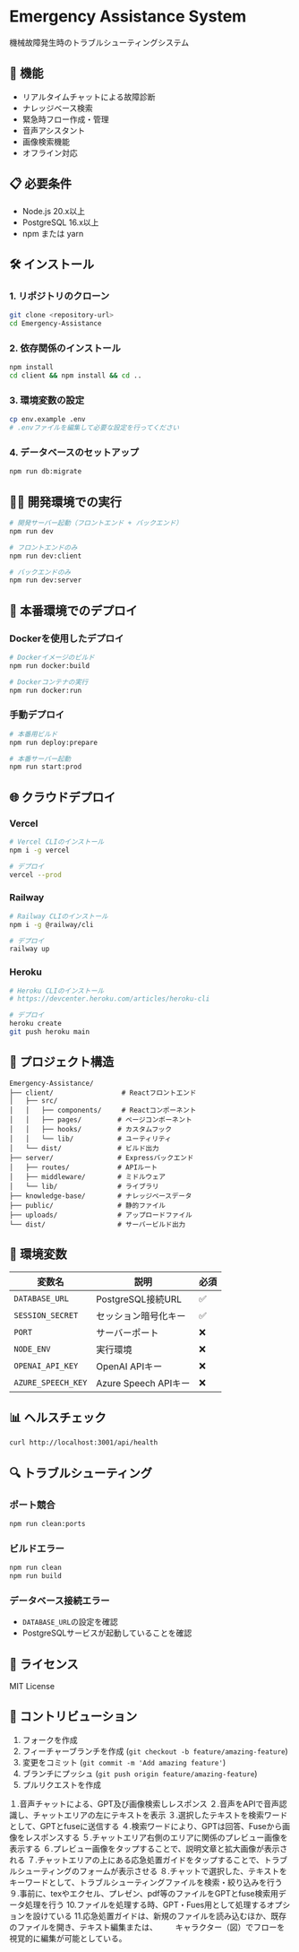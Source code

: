 # Emergency Assistance System

機械故障発生時のトラブルシューティングシステム　

## 🚀 機能

- リアルタイムチャットによる故障診断
- ナレッジベース検索
- 緊急時フロー作成・管理
- 音声アシスタント
- 画像検索機能
- オフライン対応

## 📋 必要条件

- Node.js 20.x以上
- PostgreSQL 16.x以上
- npm または yarn

## 🛠️ インストール

### 1. リポジトリのクローン
```bash
git clone <repository-url>
cd Emergency-Assistance
```

### 2. 依存関係のインストール
```bash
npm install
cd client && npm install && cd ..
```

### 3. 環境変数の設定
```bash
cp env.example .env
# .envファイルを編集して必要な設定を行ってください
```

### 4. データベースのセットアップ
```bash
npm run db:migrate
```

## 🏃‍♂️ 開発環境での実行

```bash
# 開発サーバー起動（フロントエンド + バックエンド）
npm run dev

# フロントエンドのみ
npm run dev:client

# バックエンドのみ
npm run dev:server
```

## 🚀 本番環境でのデプロイ

### Dockerを使用したデプロイ

```bash
# Dockerイメージのビルド
npm run docker:build

# Dockerコンテナの実行
npm run docker:run
```

### 手動デプロイ

```bash
# 本番用ビルド
npm run deploy:prepare

# 本番サーバー起動
npm run start:prod
```

## 🌐 クラウドデプロイ

### Vercel
```bash
# Vercel CLIのインストール
npm i -g vercel

# デプロイ
vercel --prod
```

### Railway
```bash
# Railway CLIのインストール
npm i -g @railway/cli

# デプロイ
railway up
```

### Heroku
```bash
# Heroku CLIのインストール
# https://devcenter.heroku.com/articles/heroku-cli

# デプロイ
heroku create
git push heroku main
```

## 📁 プロジェクト構造

```
Emergency-Assistance/
├── client/                 # Reactフロントエンド
│   ├── src/
│   │   ├── components/     # Reactコンポーネント
│   │   ├── pages/         # ページコンポーネント
│   │   ├── hooks/         # カスタムフック
│   │   └── lib/           # ユーティリティ
│   └── dist/              # ビルド出力
├── server/                # Expressバックエンド
│   ├── routes/            # APIルート
│   ├── middleware/        # ミドルウェア
│   └── lib/               # ライブラリ
├── knowledge-base/        # ナレッジベースデータ
├── public/                # 静的ファイル
├── uploads/               # アップロードファイル
└── dist/                  # サーバービルド出力
```

## 🔧 環境変数

| 変数名 | 説明 | 必須 |
|--------|------|------|
| `DATABASE_URL` | PostgreSQL接続URL | ✅ |
| `SESSION_SECRET` | セッション暗号化キー | ✅ |
| `PORT` | サーバーポート | ❌ |
| `NODE_ENV` | 実行環境 | ❌ |
| `OPENAI_API_KEY` | OpenAI APIキー | ❌ |
| `AZURE_SPEECH_KEY` | Azure Speech APIキー | ❌ |

## 📊 ヘルスチェック

```bash
curl http://localhost:3001/api/health
```

## 🔍 トラブルシューティング

### ポート競合
```bash
npm run clean:ports
```

### ビルドエラー
```bash
npm run clean
npm run build
```

### データベース接続エラー
- `DATABASE_URL`の設定を確認
- PostgreSQLサービスが起動していることを確認

## 📝 ライセンス

MIT License

## 🤝 コントリビューション

1. フォークを作成
2. フィーチャーブランチを作成 (`git checkout -b feature/amazing-feature`)
3. 変更をコミット (`git commit -m 'Add amazing feature'`)
4. ブランチにプッシュ (`git push origin feature/amazing-feature`)
5. プルリクエストを作成

１.音声チャットによる、GPT及び画像検索しレスポンス
２.音声をAPIで音声認識し、チャットエリアの左にテキストを表示
３.選択したテキストを検索ワードとして、GPTとfuseに送信する
４.検索ワードにより、GPTは回答、Fuseから画像をレスポンスする
５.チャットエリア右側のエリアに関係のプレビュー画像を表示する
６.プレビュー画像をタップすることで、説明文章と拡大画像が表示される
７.チャットエリアの上にある応急処置ガイドをタップすることで、トラブルシューティングのフォームが表示させる
８.チャットで選択した、テキストをキーワードとして、トラブルシューティングファイルを検索・絞り込みを行う
９.事前に、texやエクセル、プレゼン、pdf等のファイルをGPTとfuse検索用データ処理を行う
10.ファイルを処理する時、GPT・Fues用として処理するオプションを設けている
11.応急処置ガイドは、新規のファイルを読み込むほか、既存のファイルを開き、テキスト編集または、
　　キャラクター（図）でフローを視覚的に編集が可能としている。
  
